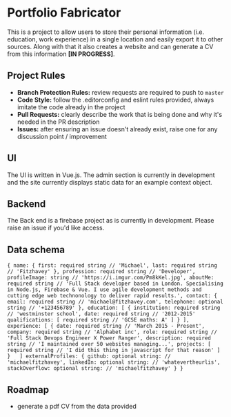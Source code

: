 # Portfolio Fabricator

This is a project to allow users to store their personal information (i.e. education, work experience) in a single location and easily export it to other sources. Along with that it also creates a website and can generate a CV from this information **[IN PROGRESS]**.

## Project Rules
- **Branch Protection Rules:** review requests are required to push to `master`
- **Code Style:** follow the .editorconfig and eslint rules provided, always imitate the code already in the project
- **Pull Requests:** clearly describe the work that is being done and why it's needed in the PR description
- **Issues:** after ensuring an issue doesn't already exist, raise one for any discussion point / improvement

## UI
The UI is written in Vue.js. The admin section is currently in development and the site currently displays static data for an example context object.

## Backend
The Back end is a firebase project as is currently in development. Please raise an issue if you'd like access.

## Data schema

`{
    name: {
        first: required string // 'Michael',
        last: required string // 'Fitzhavey'
    },
    profession: required string // 'Developer',
    profileImage: string // 'https://i.imgur.com/Pm8kKel.jpg',
    aboutMe: required string // 'Full Stack developer based in London. Specialising in Node.js, Firebase & Vue. I use agile development methods and cutting edge web technonology to deliver rapid results.',
    contact: {
        email: required string // 'michael@fitzhavey.com',
        telephone: optional string // '+123456789'
    },
    education: [
        {
             institution: required string // 'westminster school',
             date: required string // '2012-2015'
             qualifications: [
                 required string // 'GCSE maths: A'
             ]
        }
    ],
    experience: [
        {
             date: required string // 'March 2015 - Present',
             company: required string // 'Alphabet inc',
             role: required string // 'Full Stack Devops Engineer X Power Ranger',
             description: required string // 'I maintained over 50 websites managing...',
             projects: [
                required string // 'I did this thing in javascript for that reason'
             ]
        }  
    ]
    externalProfiles: {
        github: optional string: // 'michaelfitzhavey',
        linkedIn: optional string: // 'whatevertheurlis',
        stackOverflow: optional string: // 'michaelfitzhavey'
   }
}`

## Roadmap
- generate a pdf CV from the data provided
